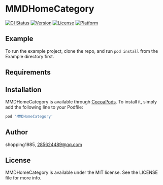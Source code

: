 # MMDHomeCategory

[![CI Status](https://img.shields.io/travis/shopping1985/MMDHomeCategory.svg?style=flat)](https://travis-ci.org/shopping1985/MMDHomeCategory)
[![Version](https://img.shields.io/cocoapods/v/MMDHomeCategory.svg?style=flat)](https://cocoapods.org/pods/MMDHomeCategory)
[![License](https://img.shields.io/cocoapods/l/MMDHomeCategory.svg?style=flat)](https://cocoapods.org/pods/MMDHomeCategory)
[![Platform](https://img.shields.io/cocoapods/p/MMDHomeCategory.svg?style=flat)](https://cocoapods.org/pods/MMDHomeCategory)

## Example

To run the example project, clone the repo, and run `pod install` from the Example directory first.

## Requirements

## Installation

MMDHomeCategory is available through [CocoaPods](https://cocoapods.org). To install
it, simply add the following line to your Podfile:

```ruby
pod 'MMDHomeCategory'
```

## Author

shopping1985, 285624489@qq.com

## License

MMDHomeCategory is available under the MIT license. See the LICENSE file for more info.
